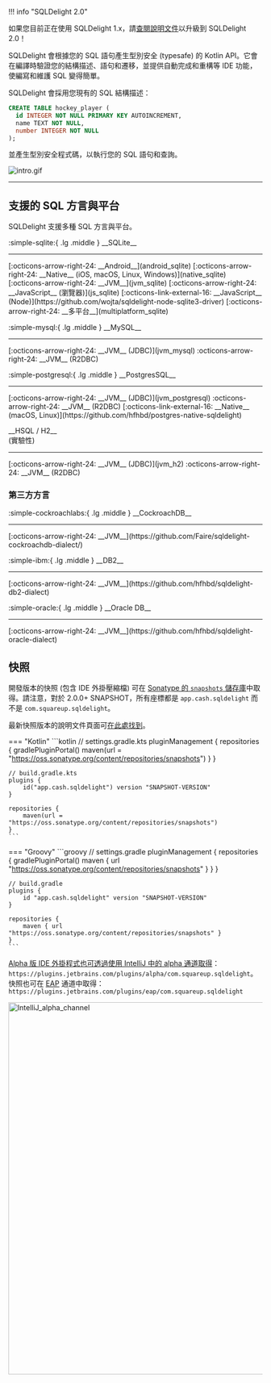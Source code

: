 !!! info "SQLDelight 2.0"

如果您目前正在使用 SQLDelight 1.x，請[查閱說明文件](upgrading-2.0)以升級到 SQLDelight 2.0！

SQLDelight 會根據您的 SQL 語句產生型別安全 (typesafe) 的 Kotlin API。它會在編譯時驗證您的結構描述、語句和遷移，並提供自動完成和重構等 IDE 功能，使編寫和維護 SQL 變得簡單。

SQLDelight 會採用您現有的 SQL 結構描述：

```sql
CREATE TABLE hockey_player (
  id INTEGER NOT NULL PRIMARY KEY AUTOINCREMENT,
  name TEXT NOT NULL,
  number INTEGER NOT NULL
);
```

並產生型別安全程式碼，以執行您的 SQL 語句和查詢。

![intro.gif](images/intro.gif)

---

## 支援的 SQL 方言與平台

SQLDelight 支援多種 SQL 方言與平台。

<div class="cash-grid" markdown="1">
<div class="cash-grid-item" markdown="1">
<p class="cash-grid-title" markdown="1">:simple-sqlite:{ .lg .middle } __SQLite__</p>
<hr />
[:octicons-arrow-right-24: __Android__](android_sqlite)  
[:octicons-arrow-right-24: __Native__ (iOS, macOS, Linux, Windows)](native_sqlite)  
[:octicons-arrow-right-24: __JVM__](jvm_sqlite)  
[:octicons-arrow-right-24: __JavaScript__ (瀏覽器)](js_sqlite)  
[:octicons-link-external-16: __JavaScript__ (Node)](https://github.com/wojta/sqldelight-node-sqlite3-driver)  
[:octicons-arrow-right-24: __多平台__](multiplatform_sqlite)  
</div>
<div class="cash-grid-item" markdown="1">
<p class="cash-grid-title" markdown="1">:simple-mysql:{ .lg .middle } __MySQL__</p>
<hr />
[:octicons-arrow-right-24: __JVM__ (JDBC)](jvm_mysql)  
:octicons-arrow-right-24: __JVM__ (R2DBC)  
</div>
<div class="cash-grid-item" markdown="1">
<p class="cash-grid-title" markdown="1">:simple-postgresql:{ .lg .middle } __PostgresSQL__</p>
<hr />
[:octicons-arrow-right-24: __JVM__ (JDBC)](jvm_postgresql)  
:octicons-arrow-right-24: __JVM__ (R2DBC)  
[:octicons-link-external-16: __Native__ (macOS, Linux)](https://github.com/hfhbd/postgres-native-sqldelight)
</div>
<div class="cash-grid-item" markdown="1">
<p class="cash-grid-title" markdown="1">__HSQL / H2__<br/>(實驗性)</p>
<hr />
[:octicons-arrow-right-24: __JVM__ (JDBC)](jvm_h2)  
:octicons-arrow-right-24: __JVM__ (R2DBC)  
</div>
</div>

### 第三方方言

<div class="cash-grid" markdown="1">
<div class="cash-grid-item" markdown="1">
<p class="cash-grid-title" markdown="1">:simple-cockroachlabs:{ .lg .middle } __CockroachDB__</p>
<hr />
[:octicons-arrow-right-24: __JVM__](https://github.com/Faire/sqldelight-cockroachdb-dialect/)  
</div>
<div class="cash-grid-item" markdown="1">
<p class="cash-grid-title" markdown="1">:simple-ibm:{ .lg .middle } __DB2__</p>
<hr />
[:octicons-arrow-right-24: __JVM__](https://github.com/hfhbd/sqldelight-db2-dialect)  
</div>
<div class="cash-grid-item" markdown="1">
<p class="cash-grid-title" markdown="1">:simple-oracle:{ .lg .middle } __Oracle DB__</p>
<hr />
[:octicons-arrow-right-24: __JVM__](https://github.com/hfhbd/sqldelight-oracle-dialect)  
</div>
</div>

## 快照

開發版本的快照 (包含 IDE 外掛壓縮檔) 可在 [Sonatype 的 `snapshots` 儲存庫](https://oss.sonatype.org/content/repositories/snapshots/app/cash/sqldelight/)中取得。請注意，對於 2.0.0+ SNAPSHOT，所有座標都是 `app.cash.sqldelight` 而不是 `com.squareup.sqldelight`。

最新快照版本的說明文件頁面可[在此處找到](https://sqldelight.github.io/sqldelight/snapshot)。

=== "Kotlin"
    ```kotlin
    // settings.gradle.kts
    pluginManagement {
        repositories {
            gradlePluginPortal()
            maven(url = "https://oss.sonatype.org/content/repositories/snapshots")
        }
    }
    
    // build.gradle.kts
    plugins {
        id("app.cash.sqldelight") version "SNAPSHOT-VERSION"
    }
    
    repositories {
        maven(url = "https://oss.sonatype.org/content/repositories/snapshots")
    }
    ```
=== "Groovy"
    ```groovy
    // settings.gradle
    pluginManagement {
        repositories {
            gradlePluginPortal()
            maven { url "https://oss.sonatype.org/content/repositories/snapshots" }
        }
    }
    
    // build.gradle
    plugins {
        id "app.cash.sqldelight" version "SNAPSHOT-VERSION"
    }
    
    repositories {
        maven { url "https://oss.sonatype.org/content/repositories/snapshots" }
    }
    ```

[Alpha 版 IDE 外掛程式也可透過使用 IntelliJ 中的 alpha 通道取得](https://plugins.jetbrains.com/plugin/8191-sqldelight/versions/alpha)：`https://plugins.jetbrains.com/plugins/alpha/com.squareup.sqldelight`。
快照也可在 [EAP](https://plugins.jetbrains.com/plugin/8191-sqldelight/versions/eap) 通道中取得：`https://plugins.jetbrains.com/plugins/eap/com.squareup.sqldelight` 

<img width="738" alt="IntelliJ_alpha_channel" src="https://user-images.githubusercontent.com/22521688/168236653-e32deb26-167f-46ce-9277-ea169cbb22d6.png">